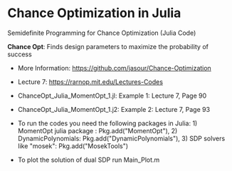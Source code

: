 # Chance Optimization in Julia
 Semidefinite Programming for Chance Optimization (Julia Code)
 
 **Chance Opt**: Finds design parameters to maximize the probability of success

- More Information: https://github.com/jasour/Chance-Optimization

- Lecture 7: https://rarnop.mit.edu/Lectures-Codes

- ChanceOpt_Julia_MomentOpt_1.jl:     Example 1: Lecture 7, Page 90

- ChanceOpt_Julia_MomentOpt_1.j2:     Example 2: Lecture 7, Page 93

- To run the codes you need the following packages in Julia: 1) MomentOpt julia package : Pkg.add("MomentOpt"),  2) DynamicPolynomials: Pkg.add("DynamicPolynomials"), 3) SDP solvers like "mosek": Pkg.add("MosekTools")

- To plot the solution of dual SDP run Main_Plot.m

